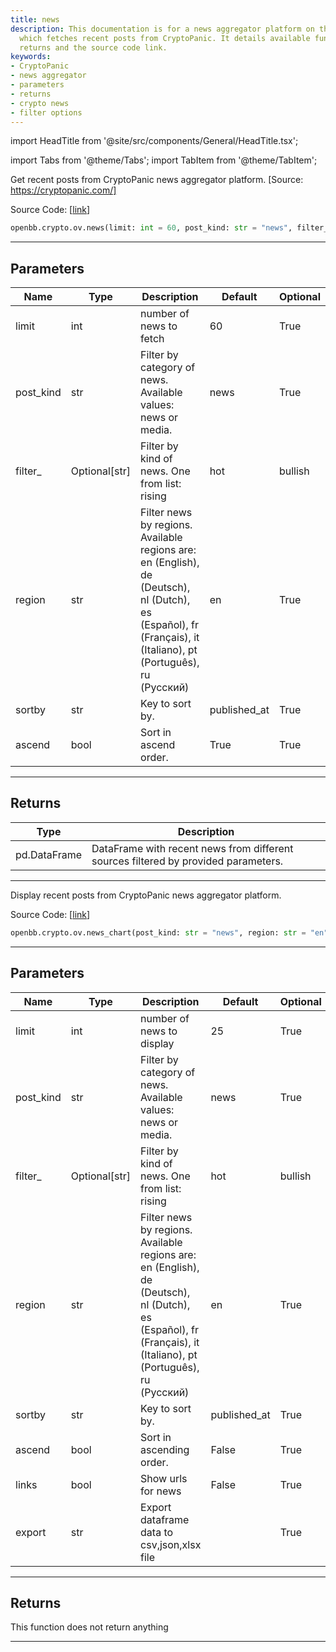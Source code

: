 ```yaml
---
title: news
description: This documentation is for a news aggregator platform on the OpenBB Terminal
  which fetches recent posts from CryptoPanic. It details available functions, parameters,
  returns and the source code link.
keywords:
- CryptoPanic
- news aggregator
- parameters
- returns
- crypto news
- filter options
---
```


import HeadTitle from '@site/src/components/General/HeadTitle.tsx';

<HeadTitle title="crypto.ov.news - Reference | OpenBB SDK Docs" />

import Tabs from '@theme/Tabs';
import TabItem from '@theme/TabItem';

<Tabs>
<TabItem value="model" label="Model" default>

Get recent posts from CryptoPanic news aggregator platform. [Source: https://cryptopanic.com/]

Source Code: [[link](https://github.com/OpenBB-finance/OpenBB/tree/main/openbb_terminal/cryptocurrency/overview/cryptopanic_model.py#L158)]

```python
openbb.crypto.ov.news(limit: int = 60, post_kind: str = "news", filter_: Optional[str] = None, region: str = "en", source: Optional[str] = None, symbol: Optional[str] = None, sortby: str = "published_at", ascend: bool = True)
```

---

## Parameters

| Name | Type | Description | Default | Optional |
| ---- | ---- | ----------- | ------- | -------- |
| limit | int | number of news to fetch | 60 | True |
| post_kind | str | Filter by category of news. Available values: news or media. | news | True |
| filter_ | Optional[str] | Filter by kind of news. One from list: rising|hot|bullish|bearish|important|saved|lol | None | True |
| region | str | Filter news by regions. Available regions are: en (English), de (Deutsch), nl (Dutch),<br/>es (Español), fr (Français), it (Italiano), pt (Português), ru (Русский) | en | True |
| sortby | str | Key to sort by. | published_at | True |
| ascend | bool | Sort in ascend order. | True | True |


---

## Returns

| Type | Description |
| ---- | ----------- |
| pd.DataFrame | DataFrame with recent news from different sources filtered by provided parameters. |
---

</TabItem>
<TabItem value="view" label="Chart">

Display recent posts from CryptoPanic news aggregator platform.

Source Code: [[link](https://github.com/OpenBB-finance/OpenBB/tree/main/openbb_terminal/cryptocurrency/overview/cryptopanic_view.py#L17)]

```python
openbb.crypto.ov.news_chart(post_kind: str = "news", region: str = "en", filter_: Optional[str] = None, limit: int = 25, sortby: str = "published_at", ascend: bool = False, links: bool = False, export: str = "")
```

---

## Parameters

| Name | Type | Description | Default | Optional |
| ---- | ---- | ----------- | ------- | -------- |
| limit | int | number of news to display | 25 | True |
| post_kind | str | Filter by category of news. Available values: news or media. | news | True |
| filter_ | Optional[str] | Filter by kind of news. One from list: rising|hot|bullish|bearish|important|saved|lol | None | True |
| region | str | Filter news by regions. Available regions are: en (English), de (Deutsch), nl (Dutch),<br/>es (Español), fr (Français), it (Italiano), pt (Português), ru (Русский) | en | True |
| sortby | str | Key to sort by. | published_at | True |
| ascend | bool | Sort in ascending order. | False | True |
| links | bool | Show urls for news | False | True |
| export | str | Export dataframe data to csv,json,xlsx file |  | True |


---

## Returns

This function does not return anything

---

</TabItem>
</Tabs>
